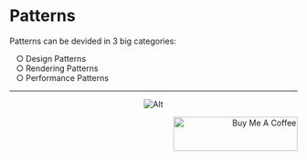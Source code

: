 # Patterns

Patterns can be devided in 3 big categories:
  <div>&nbsp;&nbsp;&nbsp;○ Design Patterns</div>
  <div>&nbsp;&nbsp;&nbsp;○ Rendering Patterns</div>
    <div>&nbsp;&nbsp;&nbsp;○ Performance Patterns</div>
<hr/>
    
<div align="center">
  
![Alt](https://repobeats.axiom.co/api/embed/fde0cb2fe6605e068ff537490bd4f072b392a176.svg "Repobeats analytics image")

</div>


<div align="right">
  
<a href="https://www.buymeacoffee.com/hulpakvasyC" target="_blank"><img src="https://cdn.buymeacoffee.com/buttons/v2/default-yellow.png" alt="Buy Me A Coffee" style="height: 60px !important;width: 217px !important;" ></a>

</div>
